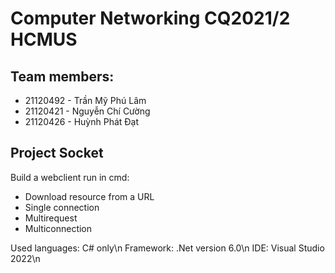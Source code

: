 # Computer Networking CQ2021/2 HCMUS
## Team members: 
- 21120492 - Trần Mỹ Phú Lâm
- 21120421 - Nguyễn Chí Cường
- 21120426 - Huỳnh Phát Đạt
## Project Socket
Build a webclient run in cmd:
- Download resource from a URL
- Single connection
- Multirequest
- Multiconnection

Used languages: C# only\n
Framework: .Net version 6.0\n
IDE: Visual Studio 2022\n
